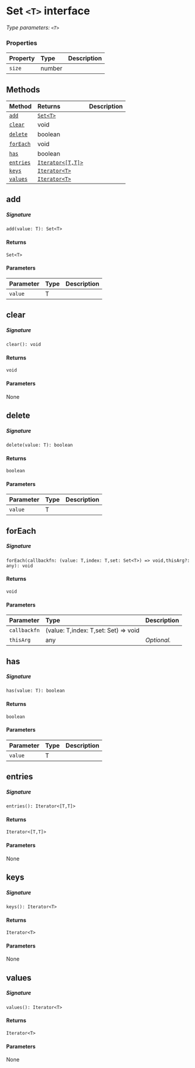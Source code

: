 # Set `<T>` interface



_Type parameters: `<T>`_






### Properties

| Property	   | Type	| Description|
|:-------------|:-------|:-----------|
|`size`      | number |  |




## Methods

| Method	   |  Returns	| Description|
|:-------------|:-------|:-----------|
|[`add`](#add~7r2c9)      | [`Set<T>`](Set.md) |  |
|[`clear`](#clear~n1pq9)      | void |  |
|[`delete`](#delete~hwgq9)      | boolean |  |
|[`forEach`](#foreach~jqfq9)      | void |  |
|[`has`](#has~mnoc9)      | boolean |  |
|[`entries`](#entries~fmli9)      | [`Iterator<[T,T]>`](Iterator.md) |  |
|[`keys`](#keys~5ysm9)      | [`Iterator<T>`](Iterator.md) |  |
|[`values`](#values~bdxe9)      | [`Iterator<T>`](Iterator.md) |  |



## add



##### Signature
`add(value: T): Set<T>`

#### Returns
`Set<T>`

#### Parameters


| Parameter	   | Type    | Description |
|:-------------|:---------------|:------------|
| `value`    | T |  |


## clear



##### Signature
`clear(): void`

#### Returns
`void`

#### Parameters
None


## delete



##### Signature
`delete(value: T): boolean`

#### Returns
`boolean`

#### Parameters


| Parameter	   | Type    | Description |
|:-------------|:---------------|:------------|
| `value`    | T |  |


## forEach



##### Signature
`forEach(callbackfn: (value: T,index: T,set: Set<T>) => void,thisArg?: any): void`

#### Returns
`void`

#### Parameters


| Parameter	   | Type    | Description |
|:-------------|:---------------|:------------|
| `callbackfn`    | (value: T,index: T,set: Set<T>) => void |  |
| `thisArg`    | any | _Optional._ |


## has



##### Signature
`has(value: T): boolean`

#### Returns
`boolean`

#### Parameters


| Parameter	   | Type    | Description |
|:-------------|:---------------|:------------|
| `value`    | T |  |


## entries



##### Signature
`entries(): Iterator<[T,T]>`

#### Returns
`Iterator<[T,T]>`

#### Parameters
None


## keys



##### Signature
`keys(): Iterator<T>`

#### Returns
`Iterator<T>`

#### Parameters
None


## values



##### Signature
`values(): Iterator<T>`

#### Returns
`Iterator<T>`

#### Parameters
None

